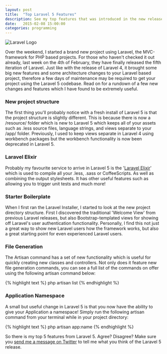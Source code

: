 ```yaml
---
layout: post
title:  "Top Laravel 5 Features"
description: See my top features that was introduced in the new release of Laravel Version 5, including Laravel Elixir, application namespacing, file generation and starter boilerplates and more.
date:   2015-02-08 15:00:00
categories: programming
---
```

<div class="image-center">
  <img src="http://i.imgur.com/8GSwtnO.png" class="img-fluid text-center" alt="Laravel Logo" title="Laravel Logo"/>
</div>

Over the weekend, I started a brand new project using Laravel, the MVC-framework for PHP based projects. For those who haven't checked it out already, last week on the 4th of February, they have finally released the fifth iteration of Laravel. Just like with the release of Laravel 4, it brought some big new features and some architecture changes to your Laravel based project, therefore a few days of maintenance may be required to get your project using the Laravel 5 codebase. Read on for a rundown of a few new changes and features which I have found to be extremely useful.

### New project structure
The first thing you'll probably notice with a fresh install of Laravel 5 is that the project structure is slightly different. This is because there is now a /resource/ folder which is new to Laravel 5 which keeps all of your assets such as .less source files, language strings, and views separate to your /app/ folder. Previously, I used to keep views separate in Laravel 4 using workbench packages but the workbench functionality is now been deprecated in Laravel 5.

### Laravel Elixir
Probably my favourite service to arrive in Laravel 5 is the '<a href="http://laravel.com/docs/5.0/elixir">Laravel Elixir</a>' which is used to compile all your .less, .sass or CoffeeScripts. As well as combining the output stylesheets. It has other useful features such as allowing you to trigger unit tests and much more!

### Starter Boilerplate
When I first ran the Laravel Installer, I started to look at the new project directory structure. First I discovered the traditional 'Welcome View' from previous Laravel releases, but also Bootstrap-templated views for showing off Laravel's user authentication functionality. Personally, I find this not just a great way to show new Laravel users how the framework works, but also a great starting point for even experienced Laravel users.

### File Generation
The Artisan command has a set of new functionality which is useful for quickly creating new classes and controllers. Not only does it feature new file generation commands, you can see a full list of the commands on offer using the following artisan command below:

{% highlight text %}
  php artisan list
{% endhighlight %}

### Application Namespace

A small but useful change in Laravel 5 is that you now have the ability to give your Application a namespace! Simply run the following artisan command from your terminal while in your project directory:

{% highlight text %}
  php artisan app:name <APPLICATION NAME GOES HERE>
{% endhighlight %}

So there is my top 5 features from Laravel 5. Agree? Disagree? Make sure you <a href="http://twitter.com/ojdon">send me a message on Twitter</a> to tell me what you think of the Laravel 5 release.
